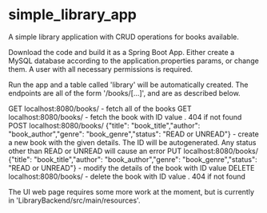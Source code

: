 # simple_library_app
A simple library application with CRUD operations for books available.

Download the code and build it as a Spring Boot App.
Either create a MySQL database according to the application.properties params, or change them.
A user with all necessary permissions is required.

Run the app and a table called 'library' will be automatically created.
The endpoints are all of the form '/books/[...]', and are as described below.

GET localhost:8080/books/ - fetch all of the books
GET localhost:8080/books/<id> - fetch the book with ID value <id>. 404 if not found
POST localhost:8080/books/ {"title": "book_title","author": "book_author","genre": "book_genre","status": "READ or UNREAD"} - create a new book with the given details. The ID will be autogenerated. Any status other than READ or UNREAD will cause an error
PUT localhost:8080/books/<id> {"title": "book_title","author": "book_author","genre": "book_genre","status": "READ or UNREAD"} - modify the details of the book with ID value <id>
DELETE localhost:8080/books/<id> - delete the book with ID value <id>. 404 if not found

The UI web page requires some more work at the moment, but is currently in 'LibraryBackend/src/main/resources'.
